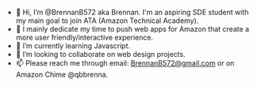 - 👋 Hi, I’m @BrennanB572 aka Brennan. I'm an aspiring SDE student with my main goal to join ATA (Amazon Technical Academy).
- 👀 I mainly dedicate my time to push web apps for Amazon that create a more user friendly/interactive experience.
- 🌱 I’m currently learning Javascript.
- 💞️ I’m looking to collaborate on web design projects.
- 📫 Please reach me through email: BrennanB572@gmail.com or on Amazon Chime @qbbrenna. 

<!---
BrennanB572/BrennanB572 is a ✨ special ✨ repository because its `README.md` (this file) appears on your GitHub profile.
You can click the Preview link to take a look at your changes.
--->

